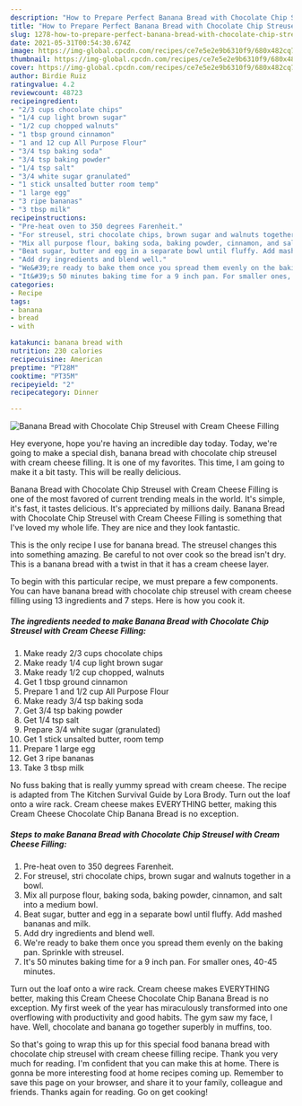 ```yaml
---
description: "How to Prepare Perfect Banana Bread with Chocolate Chip Streusel with Cream Cheese Filling"
title: "How to Prepare Perfect Banana Bread with Chocolate Chip Streusel with Cream Cheese Filling"
slug: 1278-how-to-prepare-perfect-banana-bread-with-chocolate-chip-streusel-with-cream-cheese-filling
date: 2021-05-31T00:54:30.674Z
image: https://img-global.cpcdn.com/recipes/ce7e5e2e9b6310f9/680x482cq70/banana-bread-with-chocolate-chip-streusel-with-cream-cheese-filling-recipe-main-photo.jpg
thumbnail: https://img-global.cpcdn.com/recipes/ce7e5e2e9b6310f9/680x482cq70/banana-bread-with-chocolate-chip-streusel-with-cream-cheese-filling-recipe-main-photo.jpg
cover: https://img-global.cpcdn.com/recipes/ce7e5e2e9b6310f9/680x482cq70/banana-bread-with-chocolate-chip-streusel-with-cream-cheese-filling-recipe-main-photo.jpg
author: Birdie Ruiz
ratingvalue: 4.2
reviewcount: 48723
recipeingredient:
- "2/3 cups chocolate chips"
- "1/4 cup light brown sugar"
- "1/2 cup chopped walnuts"
- "1 tbsp ground cinnamon"
- "1 and 12 cup All Purpose Flour"
- "3/4 tsp baking soda"
- "3/4 tsp baking powder"
- "1/4 tsp salt"
- "3/4 white sugar granulated"
- "1 stick unsalted butter room temp"
- "1 large egg"
- "3 ripe bananas"
- "3 tbsp milk"
recipeinstructions:
- "Pre-heat oven to 350 degrees Farenheit."
- "For streusel, stri chocolate chips, brown sugar and walnuts together in a bowl."
- "Mix all purpose flour, baking soda, baking powder, cinnamon, and salt into a medium bowl."
- "Beat sugar, butter and egg in a separate bowl until fluffy. Add mashed bananas and milk."
- "Add dry ingredients and blend well."
- "We&#39;re ready to bake them once you spread them evenly on the baking pan. Sprinkle with streusel."
- "It&#39;s 50 minutes baking time for a 9 inch pan. For smaller ones, 40-45 minutes."
categories:
- Recipe
tags:
- banana
- bread
- with

katakunci: banana bread with 
nutrition: 230 calories
recipecuisine: American
preptime: "PT28M"
cooktime: "PT35M"
recipeyield: "2"
recipecategory: Dinner

---
```



![Banana Bread with Chocolate Chip Streusel with Cream Cheese Filling](https://img-global.cpcdn.com/recipes/ce7e5e2e9b6310f9/680x482cq70/banana-bread-with-chocolate-chip-streusel-with-cream-cheese-filling-recipe-main-photo.jpg)

Hey everyone, hope you're having an incredible day today. Today, we're going to make a special dish, banana bread with chocolate chip streusel with cream cheese filling. It is one of my favorites. This time, I am going to make it a bit tasty. This will be really delicious.

Banana Bread with Chocolate Chip Streusel with Cream Cheese Filling is one of the most favored of current trending meals in the world. It's simple, it's fast, it tastes delicious. It's appreciated by millions daily. Banana Bread with Chocolate Chip Streusel with Cream Cheese Filling is something that I've loved my whole life. They are nice and they look fantastic.

This is the only recipe I use for banana bread. The streusel changes this into something amazing. Be careful to not over cook so the bread isn&#39;t dry. This is a banana bread with a twist in that it has a cream cheese layer.


To begin with this particular recipe, we must prepare a few components. You can have banana bread with chocolate chip streusel with cream cheese filling using 13 ingredients and 7 steps. Here is how you cook it.

<!--inarticleads1-->

##### The ingredients needed to make Banana Bread with Chocolate Chip Streusel with Cream Cheese Filling:

1. Make ready 2/3 cups chocolate chips
1. Make ready 1/4 cup light brown sugar
1. Make ready 1/2 cup chopped, walnuts
1. Get 1 tbsp ground cinnamon
1. Prepare 1 and 1/2 cup All Purpose Flour
1. Make ready 3/4 tsp baking soda
1. Get 3/4 tsp baking powder
1. Get 1/4 tsp salt
1. Prepare 3/4 white sugar (granulated)
1. Get 1 stick unsalted butter, room temp
1. Prepare 1 large egg
1. Get 3 ripe bananas
1. Take 3 tbsp milk


No fuss baking that is really yummy spread with cream cheese. The recipe is adapted from The Kitchen Survival Guide by Lora Brody. Turn out the loaf onto a wire rack. Cream cheese makes EVERYTHING better, making this Cream Cheese Chocolate Chip Banana Bread is no exception. 

<!--inarticleads2-->

##### Steps to make Banana Bread with Chocolate Chip Streusel with Cream Cheese Filling:

1. Pre-heat oven to 350 degrees Farenheit.
1. For streusel, stri chocolate chips, brown sugar and walnuts together in a bowl.
1. Mix all purpose flour, baking soda, baking powder, cinnamon, and salt into a medium bowl.
1. Beat sugar, butter and egg in a separate bowl until fluffy. Add mashed bananas and milk.
1. Add dry ingredients and blend well.
1. We&#39;re ready to bake them once you spread them evenly on the baking pan. Sprinkle with streusel.
1. It&#39;s 50 minutes baking time for a 9 inch pan. For smaller ones, 40-45 minutes.


Turn out the loaf onto a wire rack. Cream cheese makes EVERYTHING better, making this Cream Cheese Chocolate Chip Banana Bread is no exception. My first week of the year has miraculously transformed into one overflowing with productivity and good habits. The gym saw my face, I have. Well, chocolate and banana go together superbly in muffins, too. 

So that's going to wrap this up for this special food banana bread with chocolate chip streusel with cream cheese filling recipe. Thank you very much for reading. I'm confident that you can make this at home. There is gonna be more interesting food at home recipes coming up. Remember to save this page on your browser, and share it to your family, colleague and friends. Thanks again for reading. Go on get cooking!
